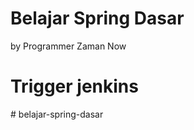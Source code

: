 # Belajar Spring Dasar

by Programmer Zaman Now

# Trigger jenkins
#   b e l a j a r - s p r i n g - d a s a r  
 